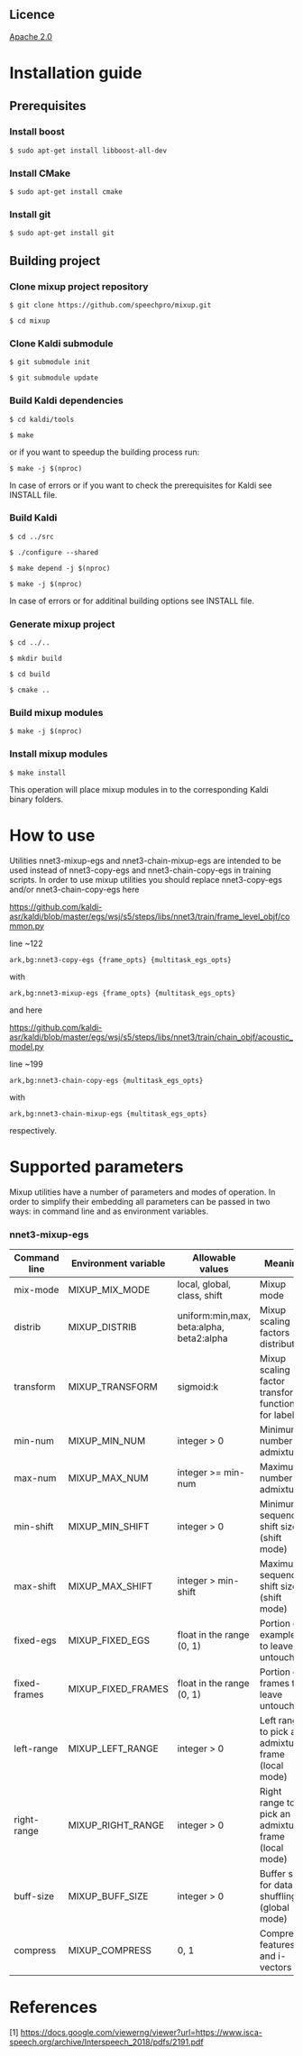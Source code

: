 Licence
-------
[Apache 2.0](https://github.com/speechpro/mixup/blob/master/LICENSE)

Installation guide
==================

Prerequisites
-------------

### Install boost
    $ sudo apt-get install libboost-all-dev

### Install CMake
    $ sudo apt-get install cmake

### Install git
    $ sudo apt-get install git

Building project
----------------

### Clone mixup project repository
    $ git clone https://github.com/speechpro/mixup.git
    
    $ cd mixup

### Clone Kaldi submodule
    $ git submodule init
    
    $ git submodule update

### Build Kaldi dependencies
    $ cd kaldi/tools
    
    $ make

or if you want to speedup the building process run:

    $ make -j $(nproc)

In case of errors or if you want to check the prerequisites for Kaldi see INSTALL file.

### Build Kaldi
    $ cd ../src
    
    $ ./configure --shared
    
    $ make depend -j $(nproc)
    
    $ make -j $(nproc)
    
In case of errors or for additinal building options see INSTALL file.

### Generate mixup project
    $ cd ../..
    
    $ mkdir build
    
    $ cd build
    
    $ cmake ..

### Build mixup modules
    $ make -j $(nproc)

### Install mixup modules
    $ make install
    
This operation will place mixup modules in to the corresponding Kaldi binary folders.

How to use
==========

Utilities nnet3-mixup-egs and nnet3-chain-mixup-egs are intended to be used instead of nnet3-copy-egs and nnet3-chain-copy-egs in training scripts. In order to use mixup utilities you should replace nnet3-copy-egs and/or nnet3-chain-copy-egs here

https://github.com/kaldi-asr/kaldi/blob/master/egs/wsj/s5/steps/libs/nnet3/train/frame_level_objf/common.py

line ~122
```
ark,bg:nnet3-copy-egs {frame_opts} {multitask_egs_opts}
```
with
```
ark,bg:nnet3-mixup-egs {frame_opts} {multitask_egs_opts}
```
and here

https://github.com/kaldi-asr/kaldi/blob/master/egs/wsj/s5/steps/libs/nnet3/train/chain_objf/acoustic_model.py

line ~199
```
ark,bg:nnet3-chain-copy-egs {multitask_egs_opts}
```
with 
```
ark,bg:nnet3-chain-mixup-egs {multitask_egs_opts}
```
respectively.

Supported parameters
====================
Mixup utilities have a number of parameters and modes of operation. In order to simplify their embedding all parameters can be passed in two ways: in command line and as environment variables.

### nnet3-mixup-egs
|Command line|Environment variable|Allowable values|Meaning|
|---|---|---|---|
|mix-mode|MIXUP_MIX_MODE|local, global, class, shift|Mixup mode|
|distrib|MIXUP_DISTRIB|uniform:min,max, beta:alpha, beta2:alpha|Mixup scaling factors distribution|
|transform|MIXUP_TRANSFORM|sigmoid:k|Mixup scaling factor transform function for labels|
|min-num|MIXUP_MIN_NUM|integer > 0|Minimum number of admixtures|
|max-num|MIXUP_MAX_NUM|integer >= min-num|Maximum number of admixtures|
|min-shift|MIXUP_MIN_SHIFT|integer > 0|Minimum sequence shift size (shift mode)|
|max-shift|MIXUP_MAX_SHIFT|integer > min-shift|Maximum sequence shift size (shift mode)|
|fixed-egs|MIXUP_FIXED_EGS|float in the range (0, 1)|Portion of examples to leave untouched|
|fixed-frames|MIXUP_FIXED_FRAMES|float in the range (0, 1)|Portion of frames to leave untouched|
|left-range|MIXUP_LEFT_RANGE|integer > 0|Left range to pick an admixture frame (local mode)|
|right-range|MIXUP_RIGHT_RANGE|integer > 0|Right range to pick an admixture frame (local mode)|
|buff-size|MIXUP_BUFF_SIZE|integer > 0|Buffer size for data shuffling (global mode)|
|compress|MIXUP_COMPRESS|0, 1|Compress features and i-vectors|

References
==========
[1] https://docs.google.com/viewerng/viewer?url=https://www.isca-speech.org/archive/Interspeech_2018/pdfs/2191.pdf
